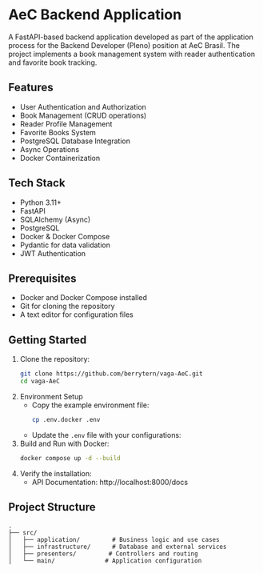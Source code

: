# AeC Backend Application

A FastAPI-based backend application developed as part of the application process for the Backend Developer (Pleno) position at AeC Brasil. The project implements a book management system with reader authentication and favorite book tracking.

## Features

- User Authentication and Authorization
- Book Management (CRUD operations)
- Reader Profile Management
- Favorite Books System
- PostgreSQL Database Integration
- Async Operations
- Docker Containerization

## Tech Stack

- Python 3.11+
- FastAPI
- SQLAlchemy (Async)
- PostgreSQL
- Docker & Docker Compose
- Pydantic for data validation
- JWT Authentication

## Prerequisites

- Docker and Docker Compose installed
- Git for cloning the repository
- A text editor for configuration files

## Getting Started

1. Clone the repository:
   ```bash
   git clone https://github.com/berrytern/vaga-AeC.git
   cd vaga-AeC

2. Environment Setup
    - Copy the example environment file:
        ```sh
        cp .env.docker .env
        ```
    - Update the `.env` file with your configurations:
3. Build and Run with Docker:
    ```sh
    docker compose up -d --build
    ```
4. Verify the installation:
   - API Documentation: http://localhost:8000/docs

## Project Structure
```
.
├── src/
│   ├── application/         # Business logic and use cases
│   ├── infrastructure/      # Database and external services
│   ├── presenters/         # Controllers and routing
│   └── main/              # Application configuration
```